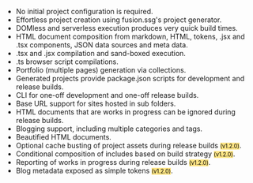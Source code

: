 - No initial project configuration is required.
- Effortless project creation using fusion.ssg's project generator.
- DOMless and serverless execution produces very quick build times.
- HTML document composition from markdown, HTML, tokens, .jsx and .tsx components, JSON data sources and meta data.
- .tsx and .jsx compilation and sand-boxed execution.
- .ts browser script compilations.
- Portfolio (multiple pages) generation via collections.
- Generated projects provide package.json scripts for development and release builds.
- CLI for one-off development and one-off release builds.
- Base URL support for sites hosted in sub folders.
- HTML documents that are works in progress can be ignored during release builds.
- Blogging support, including multiple categories and tags.
- Beautified HTML documents.
- Optional cache busting of project assets during release builds <span class="secondary" style="font-size: .7rem; color: black; background-color: #ffe484">(v1.2.0)</span>.
- Conditional composition of includes based on build strategy <span style="font-size: .7rem; color: black; background-color:  #ffe484;">(v1.2.0)</span>.
- Reporting of works in progress during release builds <span style="font-size: .7rem; color: black; background-color: #ffe484;">(v1.2.0)</span>.
- Blog metadata exposed as simple tokens <span style="font-size: .7rem; color: black; background-color: #ffe484;">(v1.2.0)</span>.
